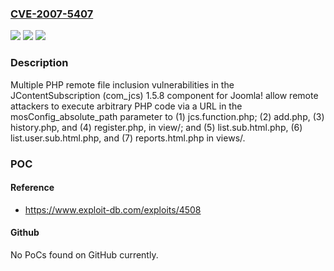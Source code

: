 ### [CVE-2007-5407](https://cve.mitre.org/cgi-bin/cvename.cgi?name=CVE-2007-5407)
![](https://img.shields.io/static/v1?label=Product&message=n%2Fa&color=blue)
![](https://img.shields.io/static/v1?label=Version&message=n%2Fa&color=blue)
![](https://img.shields.io/static/v1?label=Vulnerability&message=n%2Fa&color=brighgreen)

### Description

Multiple PHP remote file inclusion vulnerabilities in the JContentSubscription (com_jcs) 1.5.8 component for Joomla! allow remote attackers to execute arbitrary PHP code via a URL in the mosConfig_absolute_path parameter to (1) jcs.function.php; (2) add.php, (3) history.php, and (4) register.php, in view/; and (5) list.sub.html.php, (6) list.user.sub.html.php, and (7) reports.html.php in views/.

### POC

#### Reference
- https://www.exploit-db.com/exploits/4508

#### Github
No PoCs found on GitHub currently.

